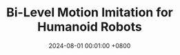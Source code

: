 ---
title:          "Bi-Level Motion Imitation for Humanoid Robots"
date:           2024-08-01 00:01:00 +0800
selected:       true
pub:            "Under review, preprint to appear soon"
pub_date:       "2024"
# abstract: >-
#   Photo by Dessy Dimcheva on Unsplash. Viverra nibh cras pulvinar mattis nunc sed. Quam quisque id diam vel quam elementum pulvinar etiam. Ac felis donec et odio pellentesque. Ligula ullamcorper malesuada proin libero nunc consequat interdum varius sit. A pellentesque sit amet porttitor eget. Magna fermentum iaculis eu non diam phasellus vestibulum lorem sed.

cover:          /assets/images/covers/rp1m.gif
authors:
  - Wenshuai Zhao
  - Yi Zhao
  - Joni Pajarinen
  - Michael Muehlebach  
# links:
#   Paper: https://arxiv.org/abs/2311.01953
  # Code: https://github.com
  # Unsplash: https://unsplash.com/photos/orange-fruit-on-white-table-cloth-ISX_imp8t1o
---